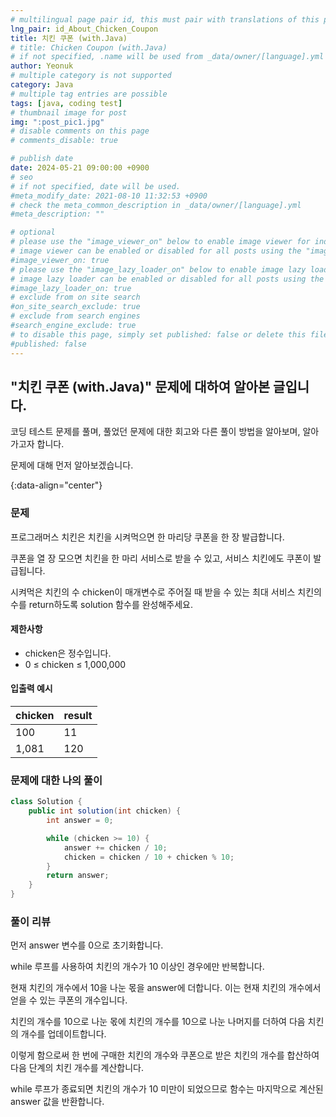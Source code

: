 ```yaml
---
# multilingual page pair id, this must pair with translations of this page. (This name must be unique)
lng_pair: id_About_Chicken_Coupon
title: 치킨 쿠폰 (with.Java)
# title: Chicken Coupon (with.Java)
# if not specified, .name will be used from _data/owner/[language].yml
author: Yeonuk
# multiple category is not supported
category: Java
# multiple tag entries are possible
tags: [java, coding test]
# thumbnail image for post
img: ":post_pic1.jpg"
# disable comments on this page
# comments_disable: true

# publish date
date: 2024-05-21 09:00:00 +0900
# seo
# if not specified, date will be used.
#meta_modify_date: 2021-08-10 11:32:53 +0900
# check the meta_common_description in _data/owner/[language].yml
#meta_description: ""

# optional
# please use the "image_viewer_on" below to enable image viewer for individual pages or posts (_posts/ or [language]/_posts folders).
# image viewer can be enabled or disabled for all posts using the "image_viewer_posts: true" setting in _data/conf/main.yml.
#image_viewer_on: true
# please use the "image_lazy_loader_on" below to enable image lazy loader for individual pages or posts (_posts/ or [language]/_posts folders).
# image lazy loader can be enabled or disabled for all posts using the "image_lazy_loader_posts: true" setting in _data/conf/main.yml.
#image_lazy_loader_on: true
# exclude from on site search
#on_site_search_exclude: true
# exclude from search engines
#search_engine_exclude: true
# to disable this page, simply set published: false or delete this file
#published: false
---
```


<!-- outline-start -->

## "치킨 쿠폰 (with.Java)" 문제에 대하여 알아본 글입니다.

코딩 테스트 문제를 풀며, 풀었던 문제에 대한 회고와 다른 풀이 방법을 알아보며, 알아가고자 합니다.

문제에 대해 먼저 알아보겠습니다.

{:data-align="center"}

<!-- outline-end -->

### 문제

프로그래머스 치킨은 치킨을 시켜먹으면 한 마리당 쿠폰을 한 장 발급합니다.

쿠폰을 열 장 모으면 치킨을 한 마리 서비스로 받을 수 있고, 서비스 치킨에도 쿠폰이 발급됩니다.

시켜먹은 치킨의 수 chicken이 매개변수로 주어질 때 받을 수 있는 최대 서비스 치킨의 수를 return하도록 solution 함수를 완성해주세요.

#### 제한사항

- chicken은 정수입니다.
- 0 ≤ chicken ≤ 1,000,000

#### 입출력 예시

<!--
| lines                     | result |
| ------------------------- | ------ |
| [[0, 1], [2, 5], [3, 9]]  | 2      |
| [[-1, 1], [1, 3], [3, 9]] | 0      |
| [[0, 5], [3, 9], [1, 10]] | 8      | -->

| chicken | result |
| ------- | ------ |
| 100     | 11     |
| 1,081   | 120    |

### 문제에 대한 나의 풀이

```java
class Solution {
    public int solution(int chicken) {
        int answer = 0;

        while (chicken >= 10) {
            answer += chicken / 10;
            chicken = chicken / 10 + chicken % 10;
        }
        return answer;
    }
}
```

### 풀이 리뷰

먼저 answer 변수를 0으로 초기화합니다.

while 루프를 사용하여 치킨의 개수가 10 이상인 경우에만 반복합니다.

현재 치킨의 개수에서 10을 나눈 몫을 answer에 더합니다. 이는 현재 치킨의 개수에서 얻을 수 있는 쿠폰의 개수입니다.

치킨의 개수를 10으로 나눈 몫에 치킨의 개수를 10으로 나눈 나머지를 더하여 다음 치킨의 개수를 업데이트합니다.

이렇게 함으로써 한 번에 구매한 치킨의 개수와 쿠폰으로 받은 치킨의 개수를 합산하여 다음 단계의 치킨 개수를 계산합니다.

while 루프가 종료되면 치킨의 개수가 10 미만이 되었으므로 함수는 마지막으로 계산된 answer 값을 반환합니다.
